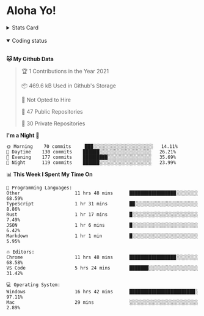 # Aloha Yo!

<details>
<summary>Stats Card</summary>
 
[![Anurag's github stats](https://github-readme-stats.vercel.app/api?username=GarfieldZHU&show_icons=true&theme=tokyonight)](https://github.com/anuraghazra/github-readme-stats)
 
</details>

<br/>

<details open>

<summary>Coding status</summary>

<br/>

<!--START_SECTION:waka-->
**🐱 My Github Data** 

> 🏆 1 Contributions in the Year 2021
 > 
> 📦 469.6 kB Used in Github's Storage 
 > 
> 🚫 Not Opted to Hire
 > 
> 📜 47 Public Repositories 
 > 
> 🔑 30 Private Repositories  
 > 
**I'm a Night 🦉** 

```text
🌞 Morning    70 commits     ███░░░░░░░░░░░░░░░░░░░░░░   14.11% 
🌆 Daytime    130 commits    ██████░░░░░░░░░░░░░░░░░░░   26.21% 
🌃 Evening    177 commits    █████████░░░░░░░░░░░░░░░░   35.69% 
🌙 Night      119 commits    ██████░░░░░░░░░░░░░░░░░░░   23.99%

```


📊 **This Week I Spent My Time On** 

```text
💬 Programming Languages: 
Other                    11 hrs 48 mins      █████████████████░░░░░░░░   68.59% 
TypeScript               1 hr 31 mins        ██░░░░░░░░░░░░░░░░░░░░░░░   8.86% 
Rust                     1 hr 17 mins        █░░░░░░░░░░░░░░░░░░░░░░░░   7.49% 
JSON                     1 hr 6 mins         █░░░░░░░░░░░░░░░░░░░░░░░░   6.42% 
Markdown                 1 hr 1 min          █░░░░░░░░░░░░░░░░░░░░░░░░   5.95%

🔥 Editors: 
Chrome                   11 hrs 48 mins      █████████████████░░░░░░░░   68.58% 
VS Code                  5 hrs 24 mins       ███████░░░░░░░░░░░░░░░░░░   31.42%

💻 Operating System: 
Windows                  16 hrs 42 mins      ████████████████████████░   97.11% 
Mac                      29 mins             ░░░░░░░░░░░░░░░░░░░░░░░░░   2.89%

```


<!--END_SECTION:waka-->

</details>
